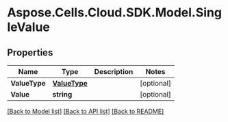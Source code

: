 # Aspose.Cells.Cloud.SDK.Model.SingleValue
## Properties

Name | Type | Description | Notes
------------ | ------------- | ------------- | -------------
**ValueType** | [**ValueType**](ValueType.md) |  | [optional] 
**Value** | **string** |  | [optional] 

[[Back to Model list]](../README.md#documentation-for-models) [[Back to API list]](../README.md#documentation-for-api-endpoints) [[Back to README]](../README.md)

